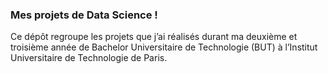 ### Mes projets de Data Science !

Ce dépôt regroupe les projets que j’ai réalisés durant ma deuxième et troisième année de Bachelor Universitaire de Technologie (BUT) à l’Institut Universitaire de Technologie de Paris.

